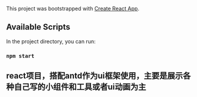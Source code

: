 This project was bootstrapped with [Create React App](https://github.com/facebook/create-react-app).

## Available Scripts

In the project directory, you can run:

### `npm start`

## react项目，搭配antd作为ui框架使用，主要是展示各种自己写的小组件和工具或者ui动画为主